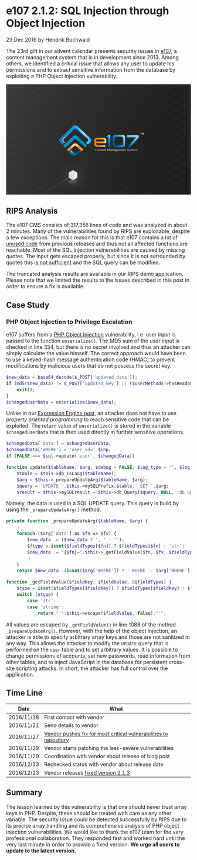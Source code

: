 # e107 2.1.2: SQL Injection through Object Injection

23 Dec 2016 by Hendrik Buchwald

The 23rd gift in our advent calendar presents security issues in
[e107](http://e107.org/), a content management system that is in development
since 2013. Among others, we identified a critical issue that allows any
user to update his permissions and to extract sensitive information from
the database by exploiting a PHP Object Injection vulnerability.

![e107](images/e107.png "e107")

## RIPS Analysis

The e107 CMS consists of 317,356 lines of code and was analyzed in about
2 minutes. Many of the vulnerabilities found by RIPS are exploitable,
despite a few exceptions. The main reason for this is that e107 contains
a lot of [unused code](10-non-exploitable-security-issues.md)
from previous releases and thus not all affected functions are
reachable. Most of the SQL injection vulnerabilities are caused by
missing quotes. The input gets escaped properly, but since it is not
surrounded by quotes this [is not sufficient](17-openconf-multi-step-remote-command-execution.md)
and the SQL query can be modified.

The truncated analysis results are available in our RIPS demo
application. Please note that we limited the results to the issues
described in this post in order to ensure a fix is available.

## Case Study

### PHP Object Injection to Privilege Escalation

e107 suffers from a [PHP Object
Injection](https://blog.ripstech.com/2018/php-object-injection/)
vulnerability, i.e. user input is passed to the function
`unserialize()`. The MD5 sum of the user input is checked in line 354,
but there is no secret involved and thus an attacker can simply
calculate the value himself. The correct approach would have been to use
a keyed-hash message authentication code (HMAC) to prevent modifications
by malicious users that do not possess the secret key.

```php
$new_data = base64_decode($_POST['updated_data']);
if (md5($new_data) != $_POST['updated_key'] || ($userMethods->hasReadonlyField($new_data) !== false)) {
    exit();
}
$changedUserData = unserialize($new_data);
```

Unlike in our [Expression Engine
post](05-expressionengine-code-reuse-attack.md),
an attacker does not have to use *property oriented programming* to
reach sensitive code that can be exploited. The return value of
`unserialize()` is stored in the variable `$changedUserData` that is
then used directly in further sensitive operations.

```php
$changedData['data'] = $changedUserData;
$changedData['WHERE'] = 'user_id='.$inp;
if (FALSE === $sql->update('user', $changedData))
```

```php
function update($tableName, $arg, $debug = FALSE, $log_type = '', $log_remark = '') {
    $table = $this->db_IsLang($tableName);
    $arg = $this->_prepareUpdateArg($tableName, $arg);
    $query = 'UPDATE '.$this->mySQLPrefix.$table.' SET '.$arg;
    $result = $this->mySQLresult = $this->db_Query($query, NULL, 'db_Update');
```

Namely, the data is used in a SQL UPDATE query. This query is build by
using the `_prepareUpdateArg()` method.

```php
private function _prepareUpdateArg($tableName, $arg) {
    ⋮
    foreach ($arg['data'] as $fn => $fv) {
        $new_data .= ($new_data ? ', ' : '');
        $ftype = isset($fieldTypes[$fn]) ? $fieldTypes[$fn] : 'str';
        $new_data .= "{$fn}=".$this->_getFieldValue($fn, $fv, $fieldTypes);
        ⋮
    }
    return $new_data .(isset($arg['WHERE']) ? ' WHERE '. $arg['WHERE'] : '');
```

```php
function _getFieldValue($fieldKey, $fieldValue, &$fieldTypes) {
    $type = isset($fieldTypes[$fieldKey]) ? $fieldTypes[$fieldKey] : $fieldTypes['_DEFAULT'];
    switch ($type) {
        case 'str':
        case 'string':
            return "'".$this->escape($fieldValue, false)."'";
```

All values are escaped by `_getFieldValue()` in line 1088 of the method
`_prepareUpdateArg()`. However, with the help of the object injection,
an attacker is able to specify arbitrary array keys and those are not
sanitized in any way. This allows the attacker to modify the `UPDATE`
query that is performed on the `user` table and to set arbitrary values.
It is possible to change permissions of accounts, set new passwords,
read information from other tables, and to inject JavaScript in the
database for persistent cross-site scripting attacks. In short, the
attacker has full control over the application.

## Time Line

| Date | What |
|------|------|
| 2016/11/18 | First contact with vendor |
| 2016/11/21 | Send details to vendor |
| 2016/11/27 | [Vendor pushes fix for most critical vulnerabilities to repository](https://github.com/e107inc/e107/commit/dd2cebbb3ccc6b9212d64ce0ec4acd23e14c5274) |
| 2016/11/29 | Vendor starts patching the less-severe vulnerabilities |
| 2016/11/29 | Coordination with vendor about release of blog post |
| 2016/12/13 | Rechecked status with vendor about release date |
| 2016/12/23 | Vendor releases [fixed version 2.1.3](https://github.com/e107inc/e107/releases/tag/v2.1.3) |

## Summary

The lesson learned by this vulnerability is that one should never trust
array keys in PHP. Despite, these should be treated with care as any
other variable. The security issue could be detected successfully by
RIPS due to its precise array handling and its comprehensive analysis of
PHP object injection vulnerabilities. We would like to thank the e107
team for the very professional collaboration. They responded fast and
worked hard until the very last minute in order to provide a fixed
version. **We urge all users to update to the latest version.**
